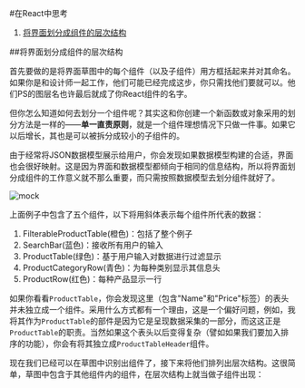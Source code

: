 #在React中思考

1. [将界面划分成组件的层次结构](#将界面划分成组件的层次结构)

##将界面划分成组件的层次结构  

首先要做的是将界面草图中的每个组件（以及子组件）用方框括起来并对其命名。如果你是和设计师一起工作，他们可能已经完成这步，你只需找他们要就可以。他们PS的图层名也许最后就成了你React组件的名字。

但你怎么知道如何去划分一个组件呢？其实这和你创建一个新函数或对象采用的划分方法是一样的——**单一直责原则**，就是一个组件理想情况下只做一件事。如果它以后增长，其也是可以被拆分成较小的子组件的。

由于经常将JSON数据模型展示给用户，你会发现如果数据模型构建的合适，界面也会很好映射。这是因为界面和数据模型都倾向于相同的信息结构，所以将界面划分成组件的工作意义就不那么重要，而只需按照数据模型去划分组件就好了。

![mock](https://facebook.github.io/react/img/blog/thinking-in-react-components.png) 

上面例子中包含了五个组件，以下将用斜体表示每个组件所代表的数据：

1. FilterableProductTable(橙色)：包括了整个例子
1. SearchBar(蓝色)：接收所有用户的输入
1. ProductTable(绿色)：基于用户输入对数据进行过滤显示
1. ProductCategoryRow(青色)：为每种类别显示其信息头
1. ProductRow(红色)：每种产品显示一行

如果你看看`ProductTable`，你会发现这里（包含"Name"和"Price"标签）的表头并未独立成一个组件。采用什么方式都有一个理由，这是一个偏好问题，例如，我将其作为`ProductTable`的部件是因为它是呈现数据采集的一部分，而这这正是`ProductTable`的职责。当然如果这个表头以后变得复杂（譬如如果我们要加入排序的功能），你会有将其独立成`ProductTableHeader`组件。

现在我们已经可以在草图中识别出组件了，接下来将他们排列出层次结构。这很简单，草图中包含于其他组件内的组件，在层次结构上就当做子组件出现：
